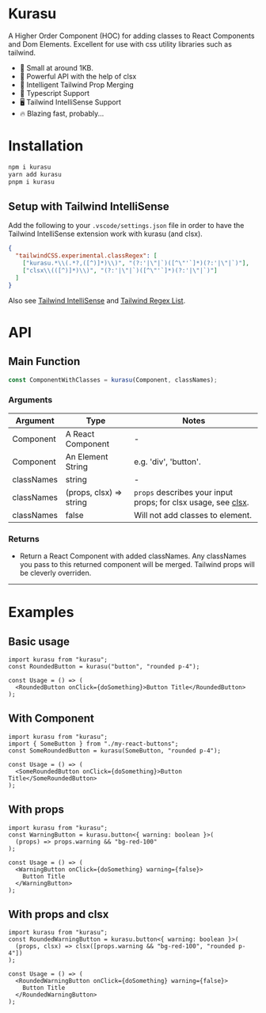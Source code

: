 # Kurasu

A Higher Order Component (HOC) for adding classes to React Components and Dom
Elements. Excellent for use with css utility libraries such as tailwind.

- 🐁 Small at around 1KB.
- 🦍 Powerful API with the help of clsx
- 🧠 Intelligent Tailwind Prop Merging
- 🦖 Typescript Support
- 🖥️ Tailwind IntelliSense Support
- 🔥 Blazing fast, probably...

# Installation

```sh
npm i kurasu
yarn add kurasu
pnpm i kurasu
```

## Setup with Tailwind IntelliSense

Add the following to your `.vscode/settings.json` file in order to have the
Tailwind IntelliSense extension work with kurasu (and clsx).

```json
{
  "tailwindCSS.experimental.classRegex": [
    ["kurasu.*\\(.*?,([^)]*)\\)", "(?:'|\"|`)([^\"'`]*)(?:'|\"|`)"],
    ["clsx\\(([^)]*)\\)", "(?:'|\"|`)([^\"'`]*)(?:'|\"|`)"]
  ]
}
```

Also see [Tailwind
IntelliSense](https://marketplace.visualstudio.com/items?itemName=bradlc.vscode-tailwindcss)
and [Tailwind Regex
List](https://github.com/paolotiu/tailwind-intellisense-regex-list#clsx).

# API

## Main Function

```ts
const ComponentWithClasses = kurasu(Component, classNames);
```

### Arguments

| Argument   | Type                    | Notes                                                                                               |
| ---------- | ----------------------- | --------------------------------------------------------------------------------------------------- |
| Component  | A React Component       | -                                                                                                   |
| Component  | An Element String       | e.g. 'div', 'button'.                                                                               |
| classNames | string                  | -                                                                                                   |
| classNames | (props, clsx) => string | `props` describes your input props; for clsx usage, see [clsx](https://www.npmjs.com/package/clsx). |
| classNames | false                   | Will not add classes to element.                                                                    |

### Returns

- Return a React Component with added classNames. Any classNames you pass to
  this returned component will be merged. Tailwind props will be cleverly
  overriden.

---

# Examples

## Basic usage

```tsx
import kurasu from "kurasu";
const RoundedButton = kurasu("button", "rounded p-4");

const Usage = () => (
  <RoundedButton onClick={doSomething}>Button Title</RoundedButton>
);
```

## With Component

```tsx
import kurasu from "kurasu";
import { SomeButton } from "./my-react-buttons";
const SomeRoundedButton = kurasu(SomeButton, "rounded p-4");

const Usage = () => (
  <SomeRoundedButton onClick={doSomething}>Button Title</SomeRoundedButton>
);
```

## With props

```tsx
import kurasu from "kurasu";
const WarningButton = kurasu.button<{ warning: boolean }>(
  (props) => props.warning && "bg-red-100"
);

const Usage = () => (
  <WarningButton onClick={doSomething} warning={false}>
    Button Title
  </WarningButton>
);
```

## With props and clsx

```tsx
import kurasu from "kurasu";
const RoundedWarningButton = kurasu.button<{ warning: boolean }>(
  (props, clsx) => clsx([props.warning && "bg-red-100", "rounded p-4"])
);

const Usage = () => (
  <RoundedWarningButton onClick={doSomething} warning={false}>
    Button Title
  </RoundedWarningButton>
);
```

